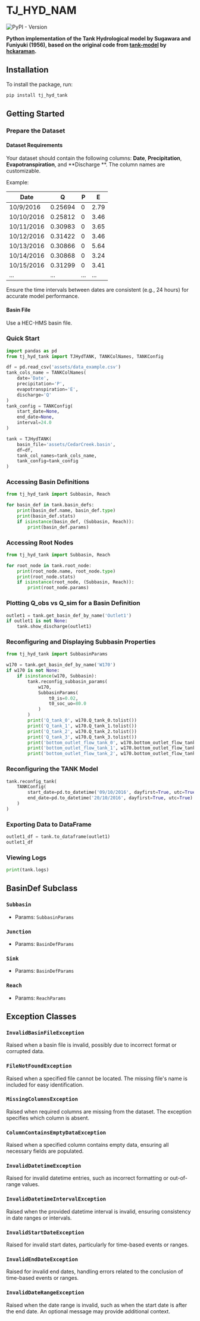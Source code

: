 # TJ_HYD_NAM
![PyPI - Version](https://img.shields.io/pypi/v/tjwb)


**Python implementation of the Tank Hydrological model by Sugawara and Funiyuki (1956), based on the original code
from [tank-model](https://github.com/nzahasan/tank-model) by [hckaraman](https://github.com/nzahasan).**

## Installation

To install the package, run:

```bash
pip install tj_hyd_tank
```

## Getting Started

### Prepare the Dataset

#### Dataset Requirements

Your dataset should contain the following columns: **Date**, **Precipitation**, **Evapotranspiration**, and **Discharge
**. The column names are customizable.

Example:

| Date       | Q       | P   | E    |
|------------|---------|-----|------|
| 10/9/2016  | 0.25694 | 0   | 2.79 |
| 10/10/2016 | 0.25812 | 0   | 3.46 |
| 10/11/2016 | 0.30983 | 0   | 3.65 |
| 10/12/2016 | 0.31422 | 0   | 3.46 |
| 10/13/2016 | 0.30866 | 0   | 5.64 |
| 10/14/2016 | 0.30868 | 0   | 3.24 |
| 10/15/2016 | 0.31299 | 0   | 3.41 |
| ...        | ...     | ... | ...  |

Ensure the time intervals between dates are consistent (e.g., 24 hours) for accurate model performance.

#### Basin File

Use a HEC-HMS basin file.

### Quick Start

```python
import pandas as pd
from tj_hyd_tank import TJHydTANK, TANKColNames, TANKConfig

df = pd.read_csv('assets/data_example.csv')
tank_cols_name = TANKColNames(
    date='Date',
    precipitation='P',
    evapotranspiration='E',
    discharge='Q'
)
tank_config = TANKConfig(
    start_date=None,
    end_date=None,
    interval=24.0
)

tank = TJHydTANK(
    basin_file='assets/CedarCreek.basin',
    df=df,
    tank_col_names=tank_cols_name,
    tank_config=tank_config
)
```

### Accessing Basin Definitions

```python
from tj_hyd_tank import Subbasin, Reach

for basin_def in tank.basin_defs:
    print(basin_def.name, basin_def.type)
    print(basin_def.stats)
    if isinstance(basin_def, (Subbasin, Reach)):
        print(basin_def.params)
```

### Accessing Root Nodes

```python
from tj_hyd_tank import Subbasin, Reach

for root_node in tank.root_node:
    print(root_node.name, root_node.type)
    print(root_node.stats)
    if isinstance(root_node, (Subbasin, Reach)):
        print(root_node.params)
```

### Plotting Q_obs vs Q_sim for a Basin Definition

```python
outlet1 = tank.get_basin_def_by_name('Outlet1')
if outlet1 is not None:
    tank.show_discharge(outlet1)
```

### Reconfiguring and Displaying Subbasin Properties

```python
from tj_hyd_tank import SubbasinParams

w170 = tank.get_basin_def_by_name('W170')
if w170 is not None:
    if isinstance(w170, Subbasin):
        tank.reconfig_subbasin_params(
            w170,
            SubbasinParams(
                t0_is=0.02,
                t0_soc_uo=80.0
            )
        )
        print('Q_tank_0', w170.Q_tank_0.tolist())
        print('Q_tank_1', w170.Q_tank_1.tolist())
        print('Q_tank_2', w170.Q_tank_2.tolist())
        print('Q_tank_3', w170.Q_tank_3.tolist())
        print('bottom_outlet_flow_tank_0', w170.bottom_outlet_flow_tank_0.tolist())
        print('bottom_outlet_flow_tank_1', w170.bottom_outlet_flow_tank_1.tolist())
        print('bottom_outlet_flow_tank_2', w170.bottom_outlet_flow_tank_2.tolist())
```

### Reconfiguring the TANK Model

```python
tank.reconfig_tank(
    TANKConfig(
        start_date=pd.to_datetime('09/10/2016', dayfirst=True, utc=True),
        end_date=pd.to_datetime('20/10/2016', dayfirst=True, utc=True)
    )
)
```

### Exporting Data to DataFrame

```python
outlet1_df = tank.to_dataframe(outlet1)
outlet1_df
```

### Viewing Logs

```python
print(tank.logs)
```

## BasinDef Subclass

### `Subbasin`

- Params: `SubbasinParams`

### `Junction`

- Params: `BasinDefParams`

### `Sink`

- Params: `BasinDefParams`

### `Reach`

- Params: `ReachParams`

## Exception Classes

### `InvalidBasinFileException`

Raised when a basin file is invalid, possibly due to incorrect format or corrupted data.

### `FileNotFoundException`

Raised when a specified file cannot be located. The missing file's name is included for easy identification.

### `MissingColumnsException`

Raised when required columns are missing from the dataset. The exception specifies which column is absent.

### `ColumnContainsEmptyDataException`

Raised when a specified column contains empty data, ensuring all necessary fields are populated.

### `InvalidDatetimeException`

Raised for invalid datetime entries, such as incorrect formatting or out-of-range values.

### `InvalidDatetimeIntervalException`

Raised when the provided datetime interval is invalid, ensuring consistency in date ranges or intervals.

### `InvalidStartDateException`

Raised for invalid start dates, particularly for time-based events or ranges.

### `InvalidEndDateException`

Raised for invalid end dates, handling errors related to the conclusion of time-based events or ranges.

### `InvalidDateRangeException`

Raised when the date range is invalid, such as when the start date is after the end date. An optional message may
provide additional context.
